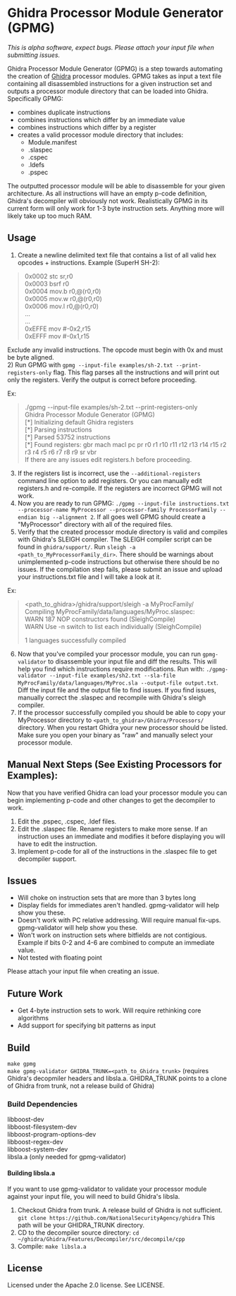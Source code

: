 # Ghidra Processor Module Generator (GPMG)

*This is alpha software, expect bugs. Please attach your input file when submitting issues.*

Ghidra Processor Module Generator (GPMG) is a step towards automating the creation of [Ghidra](https://github.com/NationalSecurityAgency/ghidra) processor modules. GPMG takes as input a text file containing all disassembled instructions for a given instruction set and outputs a processor module directory that can be loaded into Ghidra. Specifically GPMG:

* combines duplicate instructions
* combines instructions which differ by an immediate value
* combines instructions which differ by a register
* creates a valid processor module directory that includes:
  * Module.manifest
  * .slaspec
  * .cspec
  * .ldefs
  * .pspec

The outputted processor module will be able to disassemble for your given architecture. As all instructions will have an empty p-code definition, Ghidra's decompiler will obviously not work. Realistically GPMG in its current form will only work for 1-3 byte instruction sets. Anything more will likely take up too much RAM.  

## Usage
1) Create a newline delimited text file that contains a list of all valid hex opcodes + instructions. Example (SuperH SH-2):  
> 0x0002 stc sr,r0  
> 0x0003 bsrf r0  
> 0x0004 mov.b r0,@(r0,r0)  
> 0x0005 mov.w r0,@(r0,r0)  
> 0x0006 mov.l r0,@(r0,r0)  
> ...  
> ...  
> 0xEFFE mov #-0x2,r15  
> 0xEFFF mov #-0x1,r15  

Exclude any invalid instructions. The opcode must begin with 0x and must be byte aligned.  
2) Run GPMG with `gpmg --input-file examples/sh-2.txt --print-registers-only` flag. This flag parses all the instructions and will print out only the registers. Verify the output is correct before proceeding.  

Ex:  

> ./gpmg --input-file examples/sh-2.txt --print-registers-only  
> Ghidra Processor Module Generator (GPMG)  
> [\*] Initializing default Ghidra registers  
> [\*] Parsing instructions  
> [\*] Parsed 53752 instructions  
> [\*] Found registers: gbr mach macl pc pr r0 r1 r10 r11 r12 r13 r14 r15 r2 r3 r4 r5 r6 r7 r8 r9 sr vbr  
> If there are any issues edit registers.h before proceeding.  

3) If the registers list is incorrect, use the `--additional-registers` command line option to add registers. Or you can manually edit registers.h and re-compile. If the registers are incorrect GPMG will not work.  
4) Now you are ready to run GPMG: `./gpmg --input-file instructions.txt --processor-name MyProcessor --processor-family ProcessorFamily --endian big --alignment 2`. If all goes well GPMG should create a "MyProcessor" directory with all of the required files.  
5) Verify that the created processor module directory is valid and compiles with Ghidra's SLEIGH compiler. The SLEIGH compiler script can be found in `ghidra/support/`. Run `sleigh -a <path_to_MyProcessorFamily_dir>`. There should be warnings about unimplemented p-code instructions but otherwise there should be no issues. If the compilation step fails, please submit an issue and upload your instructions.txt file and I will take a look at it.  

Ex:  
> <path_to_ghidra>/ghidra/support/sleigh -a MyProcFamily/  
> Compiling MyProcFamily/data/languages/MyProc.slaspec:  
> WARN  187 NOP constructors found (SleighCompile)  
> WARN  Use -n switch to list each individually (SleighCompile)  
>  
> 1 languages successfully compiled  

6) Now that you've compiled your processor module, you can run `gpmg-validator` to disassemble your input file and diff the results. This will help you find which instructions require modifications. Run with: `./gpmg-validator --input-file examples/sh2.txt --sla-file MyProcFamily/data/languages/MyProc.sla --output-file output.txt`. Diff the input file and the output file to find issues. If you find issues, manually correct the .slaspec and recompile with Ghidra's sleigh compiler.  
7) If the processor successfully compiled you should be able to copy your MyProcessor directory to `<path_to_ghidra>/Ghidra/Processors/` directory. When you restart Ghidra your new processor should be listed. Make sure you open your binary as "raw" and manually select your processor module.  

## Manual Next Steps (See Existing Processors for Examples):
Now that you have verified Ghidra can load your processor module you can begin implementing p-code and other changes to get the decompiler to work.

1) Edit the .pspec, .cspec, .ldef files.  
2) Edit the .slaspec file. Rename registers to make more sense. If an instruction uses an immediate and modifies it before displaying you will have to edit the instruction.  
3) Implement p-code for all of the instructions in the .slaspec file to get decompiler support.  

## Issues
* Will choke on instruction sets that are more than 3 bytes long
* Display fields for immediates aren't handled. gpmg-validator will help show you these. 
* Doesn't work with PC relative addressing. Will require manual fix-ups. gpmg-validator will help show you these. 
* Won't work on instruction sets where bitfields are not contigious. Example if bits 0-2 and 4-6 are combined to compute an immediate value.
* Not tested with floating point

Please attach your input file when creating an issue.

## Future Work
* Get 4-byte instruction sets to work. Will require rethinking core algorithms
* Add support for specifying bit patterns as input

## Build
`make gpmg`  
`make gpmg-validator GHIDRA_TRUNK=<path_to_Ghidra_trunk>` (requires Ghidra's decopmiler headers and libsla.a. GHIDRA_TRUNK points to a clone of Ghidra from trunk, not a release build of Ghidra)

### Build Dependencies
libboost-dev  
libboost-filesystem-dev  
libboost-program-options-dev  
libboost-regex-dev  
libboost-system-dev  
libsla.a (only needed for gpmg-validator)

#### Building libsla.a
If you want to use gpmg-validator to validate your processor module against your input file, you will need to build Ghidra's libsla.
1) Checkout Ghidra from trunk. A release build of Ghidra is not sufficient. `git clone https://github.com/NationalSecurityAgency/ghidra` This path will be your GHIDRA_TRUNK directory. 
2) CD to the decompiler source directory: `cd ~/ghidra/Ghidra/Features/Decompiler/src/decompile/cpp`
3) Compile: `make libsla.a`

## License
Licensed under the Apache 2.0 license. See LICENSE.
